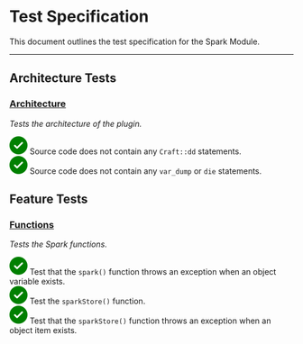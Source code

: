 # Test Specification

This document outlines the test specification for the Spark Module.

---

## Architecture Tests

### [Architecture](pest/Architecture/ArchitectureTest.php)

_Tests the architecture of the plugin._

![Pass](https://raw.githubusercontent.com/putyourlightson/craft-generate-test-spec/main/icons/pass.svg) Source code does not contain any `Craft::dd` statements.  
![Pass](https://raw.githubusercontent.com/putyourlightson/craft-generate-test-spec/main/icons/pass.svg) Source code does not contain any `var_dump` or `die` statements.  

## Feature Tests

### [Functions](pest/Feature/FunctionsTest.php)

_Tests the Spark functions._

![Pass](https://raw.githubusercontent.com/putyourlightson/craft-generate-test-spec/main/icons/pass.svg) Test that the `spark()` function throws an exception when an object variable exists.  
![Pass](https://raw.githubusercontent.com/putyourlightson/craft-generate-test-spec/main/icons/pass.svg) Test the `sparkStore()` function.  
![Pass](https://raw.githubusercontent.com/putyourlightson/craft-generate-test-spec/main/icons/pass.svg) Test that the `sparkStore()` function throws an exception when an object item exists.  
